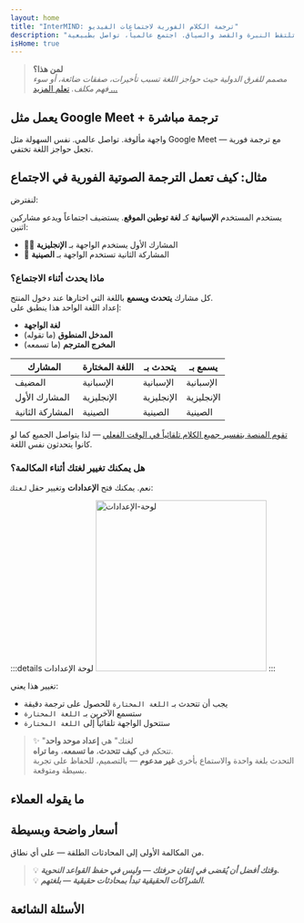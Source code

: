 ```yaml
---
layout: home
title: "InterMIND: ترجمة الكلام الفورية لاجتماعات الفيديو"
description: "مؤتمرات الفيديو المهنية مع الترجمة الفورية بأكثر من 19 لغة. ترجمة مدعومة بالذكاء الاصطناعي تلتقط النبرة والقصد والسياق. اجتمع عالمياً، تواصل بطبيعية."
isHome: true
---
```


<!-- <HeroSection title="اجتمع بـ**أي** لغة" :typingSpeed="10" text="ترجمة الكلام المباشر في مكالمات الفيديو. فهم فوري، بلا حواجز."> -->

<HeroSection title="افهم **أي** لغة" :typingSpeed="20" text="ترجمة فورية أثناء اجتماعات الفيديو. اكسر حواجز اللغة فوراً.">
<NavButton buttonLabel="شاهد العرض التوضيحي" buttonClass="brand" to="/#HowItWorks" eventName="watch_demo" />
<NavButton buttonLabel="المساعد" buttonClass="alt" to="/chat" eventName="chat_assistant" />
</HeroSection>

<span id="1"></span>
<FeatureBlock
    :card="{
      title: 'الترجمة ≠ الفهم. إليك ما هو قادم.',
      details: 'مهما كانت اللغة، صوتك مسموع — ومفهوم — كما لو كنتم تتشاركون نفس اللسان.',
      items: [
        '✧ بطبيعية، في [الوقت الفعلي](./product/overview/how-it-works)، وبدون ترجمة نصية أو تأخير.',
        '✧ الترجمة المدعومة بالذكاء الاصطناعي تلتقط النبرة والقصد والمصطلحات المتخصصة في الصناعة.',
      ],
      link: './product/overview/what-is-intermind',
      src: {
        light: '/media-kit/animals-cartoon-3-2.png',
        dark: '/1d.png',
      },
      inversion: false,
    }"
  />

<span id="2"></span>
<FeatureBlock
    :card="{
      title: 'العقل داخل اجتماعاتك',
      details: 'InterMind يحول كل مكالمة متعددة اللغات إلى معرفة واضحة وقابلة للبحث.',
      items: [
        '✧ **اسأل أي شيء** — الذكاء الاصطناعي يجد الإجابات **عبر اجتماعاتك**.',
        '✧ يستخرج المهام والمسؤولين والمواعيد النهائية تلقائياً.',
        '✧ يلخص النقاط الرئيسية بأي لغة — فوراً.',
      ],
      link: './product/overview/how-it-works#🧩-deep-memory-deep-understanding',
      src: {
        light: '/2l.png',
        dark: '/2d.png',
      },
      inversion: true,
    }"
  />

<span id="3"></span>
<FeatureBlock
    :card="{
      title: 'مصمم للاجتماعات الجدية — وليس فقط للحديث',
      details: 'InterMind هو [منصة اجتماعات فيديو احترافية](./product/overview/video-meeting-platform)، وليس مجرد إضافة خفيفة أو ملحق.',
      items: [
        '✧ دقة 1080p، قمع الضوضاء الذكي، الجدولة، الإشراف، مشاركة الشاشة، التسجيل، الترجمة النصية، دردشة المشاركين وتكامل التقويم — كلها مدمجة، **جاهزة للاستخدام**.',
      ],
      link: './product/overview/video-meeting-platform',
      src: {
        light: '/3l.mp4',
        dark: '/3d.mp4',
      },
      inversion: false,
    }"
  />

<span id="4"></span>
<FeatureBlock
    :card="{
      title: 'الخصوصية حيث تهم',
      details: 'InterMind مصمم للمحادثات الحساسة للثقة — حيث الخصوصية والتحكم أمران بالغا الأهمية.',
      items: ['✧ [مناطق الخصوصية](./product/overview/privacy-architecture) — الاتحاد الأوروبي، الولايات المتحدة، جنوب شرق آسيا', '✧ **صفر تدريب للبيانات**. لا وصول لطرف ثالث.'],
      link: './product/overview/privacy-architecture',
      src: {
        light: '/4l.png',
        dark: '/4d.png',
      },
      inversion: true,
    }"
  />

> **لمن هذا؟**  
> _مصمم للفرق الدولية حيث حواجز اللغة تسبب تأخيرات، صفقات ضائعة، أو سوء فهم مكلف._ [تعلم المزيد ...](./product/overview/markets)

<span id="HowItWorks"></span>

## يعمل مثل Google Meet + ترجمة مباشرة

واجهة مألوفة. تواصل عالمي. نفس السهولة مثل Google Meet — مع ترجمة فورية تجعل حواجز اللغة تختفي.

<FeatureCards
    :features="[
      {
        title: 'سجل مجاناً',
        details: 'اختر لغتك و[أنشئ حساب](#Pricing).',
        icon: {
          light: '/signUp.png',
          dark: '/signUp.png',
        },
      },
      {
        title: 'ابدأ اجتماعاً',
        details: 'أنشئ فوراً أو جدول مسبقاً.',
        icon: {
          light: '/start.png',
          dark: '/start.png',
        },
      },
      {
        title: 'انضم للاجتماع',
        details: 'اضغط الرابط، أدخل الاسم، انضم فوراً.',
        icon: {
          light: '/join.png',
          dark: '/join.png',
        },
      },
      {
        title: 'تحدث بلغتك',
        details: 'الجميع يتحدث ويسمع بلغته الخاصة.',
        icon: {
          light: '/meeting.png',
          dark: '/meeting.png',
        },
      },
    ]"
  />

<!-- <br> -->

<span id="VideoDemo"></span>
<VideoPlayer src="/promo/demo-en-mx.mp4" />

<span id="Example"></span>

## مثال: كيف تعمل الترجمة الصوتية الفورية في الاجتماع

لنفترض:

يستخدم المستخدم **الإسبانية** كـ **لغة توطين الموقع**. يستضيف اجتماعاً ويدعو مشاركين اثنين:

- 🧑‍💼 المشارك الأول يستخدم الواجهة بـ **الإنجليزية**
- 👩 المشاركة الثانية تستخدم الواجهة بـ **الصينية**

### ماذا يحدث أثناء الاجتماع؟

كل مشارك **يتحدث ويسمع** باللغة التي اختارها عند دخول المنتج.  
إعداد اللغة الواحد هذا ينطبق على:

- **لغة الواجهة**
- **المدخل المنطوق** (ما تقوله)
- **المخرج المترجم** (ما تسمعه)

| المشارك          | اللغة المختارة | يتحدث بـ   | يسمع بـ    |
| ---------------- | -------------- | ---------- | ---------- |
| المضيف           | الإسبانية      | الإسبانية  | الإسبانية  |
| المشارك الأول    | الإنجليزية     | الإنجليزية | الإنجليزية |
| المشاركة الثانية | الصينية        | الصينية    | الصينية    |

[تقوم المنصة بتفسير جميع الكلام تلقائياً في الوقت الفعلي](./product/overview/how-it-works) — لذا يتواصل الجميع كما لو كانوا يتحدثون نفس اللغة.

### هل يمكنك تغيير لغتك أثناء المكالمة؟

نعم. يمكنك فتح **الإعدادات** وتغيير حقل `لغتك`:

:::details لوحة الإعدادات
<img src="/settings.png" alt="لوحة-الإعدادات" width="300px" />
:::

تغيير هذا يعني:

- يجب أن تتحدث بـ `اللغة المختارة` للحصول على ترجمة دقيقة
- ستسمع الآخرين بـ `اللغة المختارة`
- ستتحول الواجهة تلقائياً إلى `اللغة المختارة`

> ✨ "لغتك" هي **إعداد موحد واحد**  
> تتحكم في **كيف تتحدث**، **ما تسمعه**، و**ما تراه**.  
> التحدث بلغة واحدة والاستماع بأخرى **غير مدعوم** — بالتصميم، للحفاظ على تجربة بسيطة ومتوقعة.

<span id="Testimonials"></span>

## ما يقوله العملاء

<AutoScrollTestimonials testimonialsUrl="/testimonials.json"/>

<span id="Pricing"></span>

## أسعار واضحة وبسيطة

من المكالمة الأولى إلى المحادثات الطلقة — على أي نطاق.

<PricingPlans
    :plans="[
      {
        title: '**الأساسية** &nbsp مستخدم واحد',
        price: '**مجاناً**',
        details: 'لا حاجة لبطاقة ائتمانية',
        items: [
          '**25** اجتماع',
          '**100** مشارك في اجتماعات الفيديو [💬](#3)',
          '**30** جيجابايت تخزين مشترك لكل مستخدم',
          'البحث عبر جميع اجتماعاتك [💬](#2)',
          'الترجمة الفورية المتزامنة [💬](#1)',
        ],
      },
      {
        title: '**المحترفة**  &nbsp 1-99 مستخدم',
        price: '**$20** /شهر/مستخدم، فوترة سنوية',
        details: 'أو $25 فوترة شهرية',
        items: [
          '**غير محدود** من الاجتماعات',
          '**150** مشارك في اجتماعات الفيديو [💬](#3)',
          '**2** تيرابايت تخزين مشترك لكل مستخدم',
          'البحث عبر جميع اجتماعاتك [💬](#2)',
          'الترجمة الفورية المتزامنة [💬](#1)',
        ],
      },
      {
        title: '**الأعمال** &nbsp 100+ مستخدم',
        price: '**أسعار مخصصة**',
        details: 'مصممة للخصوصية',
        items: [
          '**غير محدود** من الاجتماعات',
          '**500** مشارك في اجتماعات الفيديو [💬](#3)',
          '**5** تيرابايت تخزين مشترك لكل مستخدم',
          'البحث عبر جميع اجتماعاتك [💬](#2)',
          'الترجمة الفورية المتزامنة [💬](#1)',
          '**مناطق الخصوصية** [💬](#4)',
        ],
      },
    ]">

<AuthButton text="ابدأ الآن" button-class="brand" event-name="get_started_attempt"/>
<AuthButton text="اشتر الآن" mode="checkout" eventName="buy_now_attempt" />
<ContactForm buttonText="تحدث مع فريقنا" buttonClass="alt" />
</PricingPlans>

> 💡 **_وقتك أفضل أن يُقضى في إتقان حرفتك — وليس في حفظ القواعد النحوية._**  
> 💡 **_الشراكات الحقيقية تبدأ بمحادثات حقيقية — بلغتهم._**

## الأسئلة الشائعة

<span id="FAQ"></span>

<AccordionGroup
    :items="[
      {
        q: 'ما هي اللغات التي يدعمها InterMind للترجمة الفورية؟',
        a: 'يدعم InterMind **الترجمة الفورية في الوقت الفعلي** في اللغات الـ19 التالية:<br><br>- العربية (ar) – العربية<br>- Čeština (cs) – التشيكية<br>- Deutsch (de) – الألمانية<br>- English (en) – الإنجليزية<br>- Español (es) – الإسبانية<br>- Français (fr) – الفرنسية<br>- हिन्दी (hi) – الهندية<br>- Magyar (hu) – المجرية<br>- Italiano (it) – الإيطالية<br>- 日本語 (ja) – اليابانية<br>- 한국어 (ko) – الكورية<br>- Nederlands (nl) – الهولندية<br>- Polski (pl) – البولندية<br>- Português (pt) – البرتغالية<br>- Русский (ru) – الروسية<br>- Türkçe (tr) – التركية<br>- 中文 (zh) – الصينية<br><br>نحن نوسع هذه القائمة باستمرار — يتم إضافة لغات جديدة مع كل إصدار رئيسي.',
      },
      {
        q: 'ما هو المستخدم المرخص وما هو المشارك؟',
        a: '*المستخدم المرخص* لديه ترخيص اجتماعات مجاني أو مدفوع ويمكنه جدولة الاجتماعات ضمن حدود خطته. *المشاركون* هم المدعوون — **لا يحتاجون إلى حساب أو ترخيص** للانضمام ويمكنهم الاتصال من أي جهاز **مجاناً**.',
      },
      {
        q: 'كم شخص يمكنه استخدام ترخيص InterMind واحد؟',
        a: 'كل *مستخدم مرخص* يمكنه استضافة **اجتماعات غير محدودة**. إذا كان أعضاء الفريق المتعددون بحاجة لاستضافة اجتماعات في نفس الوقت، فسيحتاج كل منهم إلى ترخيصه الخاص.',
      },
      {
        q: 'ما هي المدة القصوى للاجتماع؟',
        a: 'يمكن أن تستمر الاجتماعات حتى **24 ساعة** في جميع الخطط.',
      },
      {
        q: 'هل هناك حد لعدد الاجتماعات التي يمكنني استضافتها؟',
        a: 'تتضمن خطة *الأساسية المجانية* **25 اجتماع مجاني**. خطط *برو* و*الأعمال* تقدم اجتماعات غير محدودة مع المزيد من المشاركين والتحكم.',
      },
      {
        q: 'كيف يضمن InterMind خصوصية البيانات والأمان؟',
        a: 'InterMind **مصمم للخصوصية**. جميع البيانات تتم معالجتها وتخزينها داخل **منطقة الخصوصية** المختارة — _الاتحاد الأوروبي_، _الولايات المتحدة_، أو _آسيا_. نحن نلتزم بـ [**GDPR**](https://gdpr.eu)، [**CCPA**](https://oag.ca.gov/privacy/ccpa)، وقانون حماية البيانات الشخصية الإماراتي، و**لا نستخدم محتواك أبداً** للتدريب أو الوصول من طرف ثالث. التحكم المتقدم في [منطقة الخصوصية](./product/overview/privacy-architecture) متاح في خطة **الأعمال**.',
      },
      {
        q: 'هل يمكنني تجربة InterMind قبل شراء خطة؟',
        a: 'بالطبع. خطة *الأساسية المجانية* تمنحك وصولاً كاملاً للميزات الأساسية مع **25 اجتماع مجاني** — بما في ذلك **الترجمة الفورية المتزامنة** و**البحث في الاجتماعات**. لا حاجة لبطاقة ائتمان. يمكن الترقية في أي وقت.',
      },
      {
        q: 'ماذا لو احتجت للمساعدة أو الدعم؟',
        a: 'الدعم متاح عبر [مركز المساعدة](./resources/help). مستخدمو *الأعمال* يحصلون على **دعم أولوية** مع جهة اتصال مخصصة.',
      },
      {
        q: 'كيف أدير اشتراكي (ترقية، تخفيض، أو إلغاء)؟',
        a: 'يمكنك تغيير خطتك في أي وقت من خلال **إعدادات الحساب**. التغييرات تسري **فوراً**. للإلغاء، *الخطط الشهرية* تُلغى في نهاية دورة الفوترة. *الخطط السنوية* يمكن إلغاؤها مع **استرداد تناسبي**.',
      },
      {
        q: 'هل يمكنني استخدام InterMind للندوات الإلكترونية أو الفعاليات الكبيرة؟',
        a: 'نعم. خطط *برو* و*الأعمال* مثالية **للاجتماعات الكبيرة والندوات الإلكترونية** — مع دعم حتى **500 مشارك** في خطة *الأعمال*.',
      },
    ]"/>

<HomeFooter
    :columns="[
      {
        title: 'المنتج',
        links: [
          { text: 'نظرة عامة', link: './product/overview/what-is-intermind' },
          { text: 'البدء', link: './product/guide/getting-started' },
          { text: 'الشهادات', link: '#Testimonials' },
          { text: 'الأسعار', link: '#Pricing' },
        ],
      },
      {
        title: 'الدعم',
        links: [
          { text: 'الحصول على الدعم', link: './resources/help' },
          { text: 'الأسئلة الشائعة', link: '#FAQ' },
          { text: 'سياسة الخصوصية', link: './resources/company/privacy-policy' },
          { text: 'دليل القانون للذكاء الاصطناعي', link: './resources/company/legal-regulations-for-ai-services' },
          { text: 'حالة الخدمة', link: 'https://status.mind.com/' },
          // { text: 'Privacy Settings', link: '#' },
        ],
      },
      {
        title: 'الموارد',
        links: [
          { text: 'المدونة', link: './blog/' },
          { text: 'أصول العلامة التجارية', link: './resources/media-kit' },
          { text: 'واجهة برمجة تطبيقات الذكاء الاصطناعي / وثائق LLM', link: 'https://mind.com/llms-full.txt' },
        ],
      },
      {
        title: 'الشركة',
        links: [
          { text: 'حول', link: './resources/company/about' },
          { text: 'الفريق', link: './resources/company/team' },
          { text: 'الوظائف', link: './resources/company/careers' },
          { text: 'جهات الاتصال', link: './resources/company/contacts' },
        ],
      },
    ]"/>
